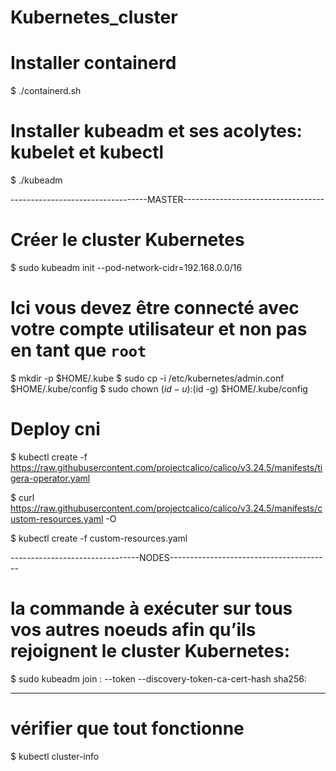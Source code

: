 # Kubernetes_cluster


# Installer containerd
   $ ./containerd.sh

# Installer kubeadm et ses acolytes: kubelet et kubectl
   $ ./kubeadm

----------------------------------MASTER-----------------------------------
# Créer le cluster Kubernetes
   $ sudo kubeadm init --pod-network-cidr=192.168.0.0/16

# Ici vous devez être connecté avec votre compte utilisateur et non pas en tant que `root`
   $ mkdir -p $HOME/.kube
   $ sudo cp -i /etc/kubernetes/admin.conf $HOME/.kube/config
   $ sudo chown $(id -u):$(id -g) $HOME/.kube/config

#  Deploy cni
   $ kubectl create -f https://raw.githubusercontent.com/projectcalico/calico/v3.24.5/manifests/tigera-operator.yaml

   $ curl https://raw.githubusercontent.com/projectcalico/calico/v3.24.5/manifests/custom-resources.yaml -O

   $ kubectl create -f custom-resources.yaml

--------------------------------NODES----------------------------------------

# la commande à exécuter sur tous vos autres noeuds afin qu’ils rejoignent le cluster Kubernetes:
   $ sudo kubeadm join <control-plane-host>:<control-plane-port> --token <token> --discovery-token-ca-cert-hash sha256:<hash>

------------------------------------------------------------------------------

# vérifier que tout fonctionne
   $ kubectl cluster-info 